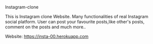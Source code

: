 Instagram-clone

This is Instagram clone Website. 
Many functionalities of real Instagram social platform.
User can post your favourite posts,like other's posts, comment on the posts and much more..



Website: https://insta-00.herokuapp.com



